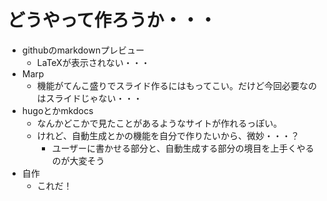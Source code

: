 どうやって作ろうか・・・
=====

- githubのmarkdownプレビュー
  - LaTeXが表示されない・・・
- Marp
  - 機能がてんこ盛りでスライド作るにはもってこい。だけど今回必要なのはスライドじゃない・・・
- hugoとかmkdocs
  - なんかどこかで見たことがあるようなサイトが作れるっぽい。
  - けれど、自動生成とかの機能を自分で作りたいから、微妙・・・？
    - ユーザーに書かせる部分と、自動生成する部分の境目を上手くやるのが大変そう
- 自作
  - これだ！
